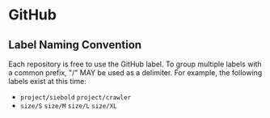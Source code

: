 # GitHub

## Label Naming Convention

Each repository is free to use the GitHub label. To group multiple labels with a common prefix,
"/" MAY be used as a delimiter. For example, the following labels exist at this time:

* `project/siebold` `project/crawler`
* `size/S` `size/M` `size/L` `size/XL`
